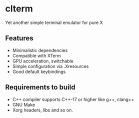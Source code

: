 # clterm
Yet another simple terminal emulator for pure X

## Features

- Minimalistic dependencies
- Compatible with XTerm
- GPU acceleration, switchable
- Simple configuration via .Xresources
- Good default keybindings

## Requirements to build
- C++ compiler supports C++-17 or higher like g++, clang++
- GNU Make
- Xorg headers, libs and so on.
  
